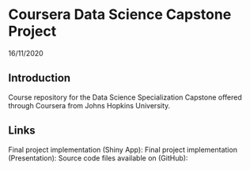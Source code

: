 # Coursera Data Science Capstone Project

16/11/2020

## Introduction
Course repository for the Data Science Specialization Capstone offered through Coursera from Johns Hopkins University.

## Links
Final project implementation (Shiny App): 
Final project implementation (Presentation): 
Source code files available on (GitHub):
